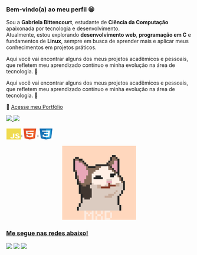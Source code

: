### Bem-vindo(a) ao meu perfil 😁

Sou a **Gabriela Bittencourt**, estudante de **Ciência da Computação** apaixonada por tecnologia e desenvolvimento.  
Atualmente, estou explorando **desenvolvimento web**, **programação em C** e fundamentos de **Linux**, sempre em busca de aprender mais e aplicar meus conhecimentos em projetos práticos.  

Aqui você vai encontrar alguns dos meus projetos acadêmicos e pessoais, que refletem meu aprendizado contínuo e minha evolução na área de tecnologia. 🚀  

Aqui você vai encontrar alguns dos meus projetos acadêmicos e pessoais, que refletem meu aprendizado contínuo e minha evolução na área de tecnologia. 🚀  

🔗 [Acesse meu Portfólio](https://gabrielabittencourt-portfolio.my.canva.site/real)

<div>
   <a href="https://github.com/gabi-bitt">
   <img height="180em" src="https://github-readme-stats.vercel.app/api?username=gabi-bitt&show_icons=true&theme=tokyonight&include_all_commits=true&count_private=true"/>
   <img height="180em" src="https://github-readme-stats.vercel.app/api/top-langs/?username=gabi-bitt&layout=compact&langs_count=6&theme=tokyonight"/>
</div>

<div style="display: inline_block"><br>
  <img align="center" alt="Js" height="30" width="40" src="https://raw.githubusercontent.com/devicons/devicon/master/icons/javascript/javascript-plain.svg">
  <img align="center" alt="HTML" height="30" width="40" src="https://raw.githubusercontent.com/devicons/devicon/master/icons/html5/html5-original.svg">
  <img align="center" alt="CSS" height="30" width="40" src="https://raw.githubusercontent.com/devicons/devicon/master/icons/css3/css3-original.svg">
</div>

<br>

<!-- Adicionando o GIF abaixo das tabelas e ícones -->
<div align="center">
  <img src="https://github.com/gabi-bitt/gabi-bitt/blob/main/B49D5F74-0641-4B65-8C36-B6DFE246DA03.gif?raw=true" width="200px">
</div>

### Me segue nas redes abaixo!

<div> 
  <a href="https://instagram.com/gabitt7" target="_blank"><img src="https://img.shields.io/badge/-Instagram-%23E4405F?style=for-the-badge&logo=instagram&logoColor=white" target="_blank"></a>
  <a href="https://discord.com/users/714856301511049309" target="_blank"><img src="https://img.shields.io/badge/Discord-7289DA?style=for-the-badge&logo=discord&logoColor=white" target="_blank"></a> 
  <a href="https://www.linkedin.com/in/gabriela-bittencourt-37301a359" target="_blank"><img src="https://img.shields.io/badge/LinkedIn-blue?style=for-the-badge&logo=linkedin&logoColor=white" target="_blank"/></a>
</div>
